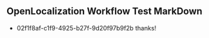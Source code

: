 ## OpenLocalization Workflow Test MarkDown
* 02f1f8af-c1f9-4925-b27f-9d20f97b9f2b thanks!

<!--HONumber=Jul16_HO3-->


